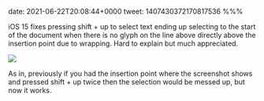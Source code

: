 date: 2021-06-22T20:08:44+0000
tweet: 1407430372170817536
%%%

iOS 15 fixes pressing shift + up to select text ending up selecting to the start of the document when there is no glyph on the line above directly above the insertion point due to wrapping. Hard to explain but much appreciated.

![](E4gydnMX0AMoTCU.jpg)

As in, previously if you had the insertion point where the screenshot shows and pressed shift + up twice then the selection would be messed up, but now it works.

